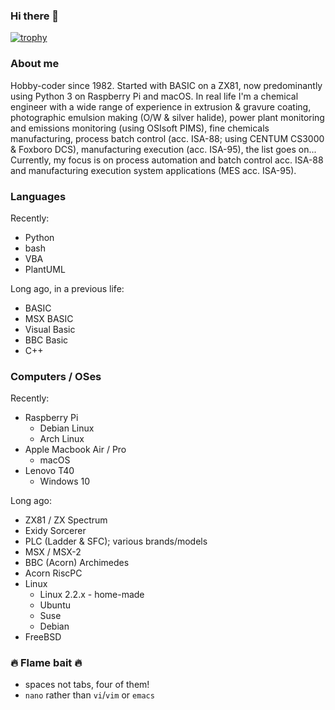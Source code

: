 ### Hi there 👋

[![trophy](https://github-profile-trophy.vercel.app/?username=mausy5043&theme=nord)](https://github.com/ryo-ma/github-profile-trophy)

### About me
Hobby-coder since 1982. Started with BASIC on a ZX81, now predominantly using Python 3 on Raspberry Pi and macOS. In real life I'm a chemical engineer with a wide range of experience in extrusion & gravure coating, photographic emulsion making (O/W & silver halide), power plant monitoring and emissions monitoring (using OSIsoft PIMS), fine chemicals manufacturing, process batch control (acc. ISA-88; using CENTUM CS3000 & Foxboro DCS), manufacturing execution (acc. ISA-95), the list goes on...  
Currently, my focus is on process automation and batch control acc. ISA-88 and manufacturing execution system applications (MES acc. ISA-95).

### Languages
Recently:
* Python
* bash
* VBA
* PlantUML

Long ago, in a previous life:
* BASIC
* MSX BASIC
* Visual Basic
* BBC Basic
* C++

### Computers / OSes
Recently:
* Raspberry Pi
  * Debian Linux
  * Arch Linux
* Apple Macbook Air / Pro
  * macOS
* Lenovo T40
  * Windows 10

Long ago:
* ZX81 / ZX Spectrum
* Exidy Sorcerer
* PLC (Ladder & SFC); various brands/models
* MSX / MSX-2
* BBC (Acorn) Archimedes
* Acorn RiscPC
* Linux
  * Linux 2.2.x - home-made
  * Ubuntu
  * Suse
  * Debian
* FreeBSD

### :fire: Flame bait :fire:
* spaces not tabs, four of them!
* `nano` rather than `vi`/`vim` or `emacs`
